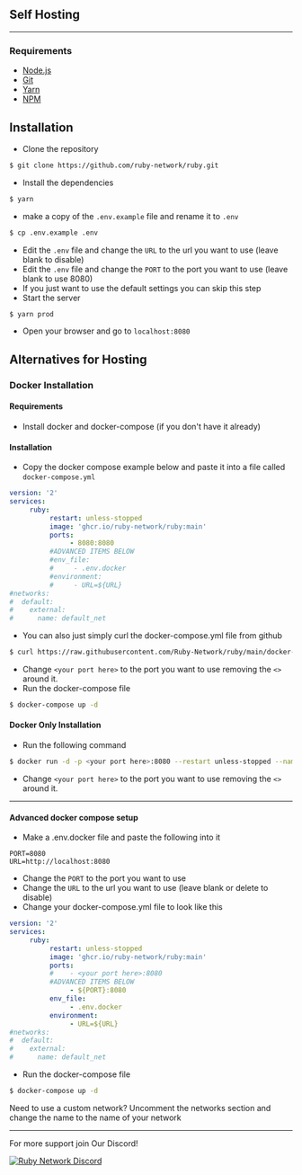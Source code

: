 ## Self Hosting
---
### Requirements
- [Node.js](https://nodejs.org/en/)
- [Git](https://git-scm.com/downloads)
- [Yarn](https://yarnpkg.com/getting-started/install)
- [NPM](https://www.npmjs.com/get-npm) <br>
## Installation
- Clone the repository
```bash
$ git clone https://github.com/ruby-network/ruby.git
```
- Install the dependencies
```bash
$ yarn
```
- make a copy of the `.env.example` file and rename it to `.env`
```bash
$ cp .env.example .env
```
- Edit the `.env` file and change the `URL` to the url you want to use (leave blank to disable)
- Edit the `.env` file and change the `PORT` to the port you want to use (leave blank to use 8080)
- If you just want to use the default settings you can skip this step
- Start the server
```bash
$ yarn prod
```
- Open your browser and go to `localhost:8080`
## Alternatives for Hosting
### Docker Installation
#### Requirements
- Install docker and docker-compose (if you don't have it already)
#### Installation
- Copy the docker compose example below and paste it into a file called `docker-compose.yml`
```yaml
version: '2'
services:
     ruby:
          restart: unless-stopped
          image: 'ghcr.io/ruby-network/ruby:main'
          ports:
               - 8080:8080   
          #ADVANCED ITEMS BELOW
          #env_file:
          #     - .env.docker  
          #environment:
          #     - URL=${URL}
#networks:
#  default:
#    external:
#      name: default_net
```
 - You can also just simply curl the docker-compose.yml file from github
 ```bash
$ curl https://raw.githubusercontent.com/Ruby-Network/ruby/main/docker-compose.yml > docker-compose.yml
```
- Change `<your port here>` to the port you want to use removing the `<>` around it.
- Run the docker-compose file
```bash
$ docker-compose up -d
```
#### Docker Only Installation
- Run the following command
```bash
$ docker run -d -p <your port here>:8080 --restart unless-stopped --name ruby ghcr.io/ruby-network/ruby
```
- Change `<your port here>` to the port you want to use removing the `<>` around it.
---

#### Advanced docker compose setup

- Make a .env.docker file and paste the following into it
```env
PORT=8080
URL=http://localhost:8080
```
- Change the `PORT` to the port you want to use
- Change the `URL` to the url you want to use (leave blank or delete to disable)
- Change your docker-compose.yml file to look like this
```yaml
version: '2'
services:
     ruby:
          restart: unless-stopped
          image: 'ghcr.io/ruby-network/ruby:main'
          ports:
          #    - <your port here>:8080   
          #ADVANCED ITEMS BELOW
               - ${PORT}:8080
          env_file:
               - .env.docker  
          environment:
               - URL=${URL}
#networks:
#  default:
#    external:
#      name: default_net
```
- Run the docker-compose file
```bash
$ docker-compose up -d
```
Need to use a custom network? Uncomment the networks section and change the name to the name of your network 

---
For more support join Our Discord!

[![Ruby Network Discord](https://invidget.switchblade.xyz/hzCjSFQeeZ?theme=dark)](https://discord.gg/hzCjSFQeeZ)
